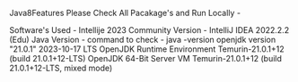 Java8Features Please Check All Pacakage's and Run Locally -

Software's Used - 
Intellije 2023 Community Version - IntelliJ IDEA 2022.2.2 (Edu)
Java Version - 
command to check - java -version
openjdk version "21.0.1" 2023-10-17 LTS
OpenJDK Runtime Environment Temurin-21.0.1+12 (build 21.0.1+12-LTS)
OpenJDK 64-Bit Server VM Temurin-21.0.1+12 (build 21.0.1+12-LTS, mixed mode)

